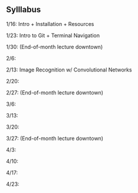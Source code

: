 ## Sylllabus
1/16: Intro + Installation + Resources 

1/23: Intro to Git + Terminal Navigation

1/30: (End-of-month lecture downtown)

2/6:  

2/13: Image Recognition w/ Convolutional Networks

2/20:

2/27: (End-of-month lecture downtown)

3/6: 

3/13:

3/20:

3/27: (End-of-month lecture downtown)

4/3:

4/10:

4/17:

4/23:
